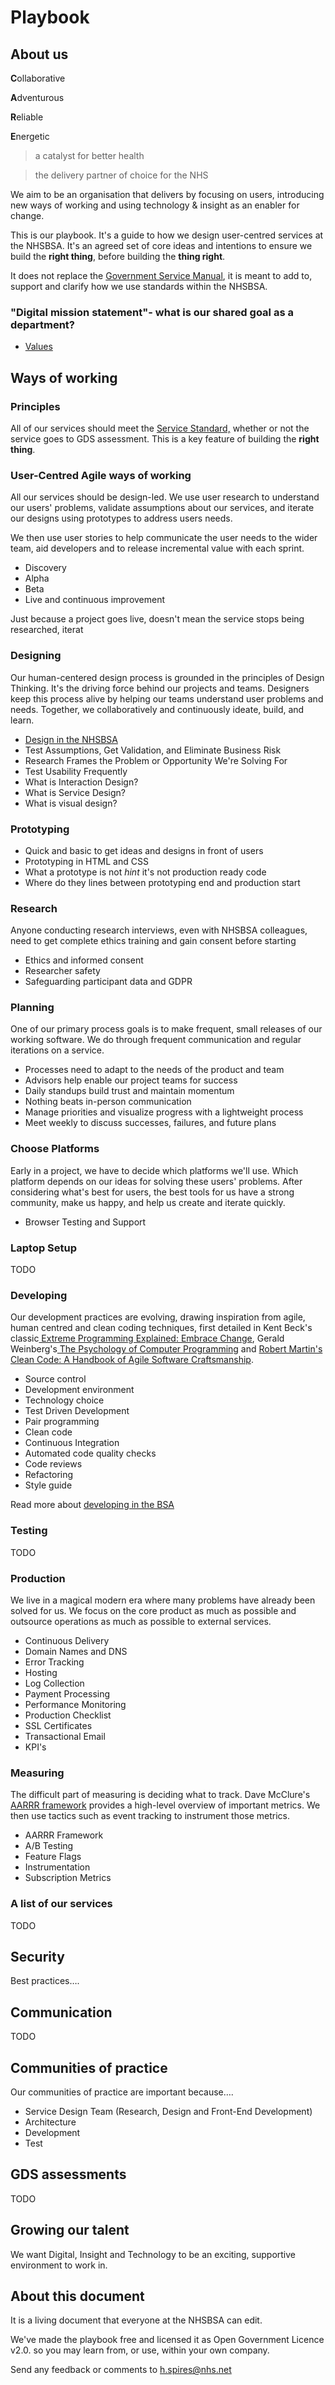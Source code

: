 # Playbook

## About us

<b>C</b>ollaborative

<b>A</b>dventurous

<b>R</b>eliable

<b>E</b>nergetic

> a catalyst for better health

> the delivery partner of choice for the NHS

We aim to be an organisation that delivers by focusing on users, introducing new ways of working and using technology & insight as an enabler for change.

This is our playbook. It's a guide to how we design user-centred services at the NHSBSA. It's an agreed set of core ideas and intentions to ensure we build the **right thing**, before building the **thing right**.

It does not replace the [Government Service Manual](https://www.gov.uk/service-manual), it is meant to add to, support and clarify how we use standards within the NHSBSA.


### "Digital mission statement"- what is our shared goal as a department?


*   [Values](values.md)


## Ways of working


### Principles

All of our services should meet the [Service Standard,](https://www.gov.uk/service-manual/service-standard) whether or not the service goes to GDS assessment. This is a key feature of building the **right thing**.

### User-Centred Agile ways of working

All our services should be design-led. We use user research to understand our users' problems, validate assumptions about our services, and iterate our designs using prototypes to address users needs.

We then use user stories to help communicate the user needs to the wider team, aid developers and to release incremental value with each sprint.

*   Discovery
*   Alpha
*   Beta
*   Live and continuous improvement

Just because a project goes live, doesn't mean the service stops being researched, iterat

### Designing

Our human-centered design process is grounded in the principles of Design Thinking. It's the driving force behind our projects and teams. Designers keep this process alive by helping our teams understand user problems and needs. Together, we collaboratively and continuously ideate, build, and learn.

*   [Design in the NHSBSA](design.md)
*   Test Assumptions, Get Validation, and Eliminate Business Risk
*   Research Frames the Problem or Opportunity We're Solving For
*   Test Usability Frequently
*   What is Interaction Design?
*   What is Service Design?
*   What is visual design?


### Prototyping

*   Quick and basic to get ideas and designs in front of users
*   Prototyping in HTML and CSS
*   What a prototype is not *hint* it's not production ready code
*   Where do they lines between prototyping end and production start


### Research

Anyone conducting research interviews, even with NHSBSA colleagues, need to get complete ethics training and gain consent before starting

*   Ethics and informed consent
*   Researcher safety
*   Safeguarding participant data and GDPR

### Planning

One of our primary process goals is to make frequent, small releases of our working software. We do through frequent communication and regular iterations on a service.

*   Processes need to adapt to the needs of the product and team
*   Advisors help enable our project teams for success
*   Daily standups build trust and maintain momentum
*   Nothing beats in-person communication
*   Manage priorities and visualize progress with a lightweight process
*   Meet weekly to discuss successes, failures, and future plans


### Choose Platforms

Early in a project, we have to decide which platforms we'll use. Which platform depends on our ideas for solving these users' problems. After considering what's best for users, the best tools for us have a strong community, make us happy, and help us create and iterate quickly.

*   Browser Testing and Support

### Laptop Setup

TODO

### Developing

Our development practices are evolving, drawing inspiration from agile, human centred and clean coding techniques, first detailed in Kent Beck's classic[ Extreme Programming Explained: Embrace Change](https://www.amazon.co.uk/dp/0321278658), Gerald Weinberg's[ The Psychology of Computer Programming](https://www.amazon.co.uk/dp/0932633420) and [Robert Martin's Clean Code: A Handbook of Agile Software Craftsmanship](https://www.amazon.co.uk/dp/0132350882).

*   Source control
*   Development environment
*   Technology choice
*   Test Driven Development
*   Pair programming
*   Clean code
*   Continuous Integration
*   Automated code quality checks
*   Code reviews
*   Refactoring
*   Style guide

Read more about [developing in the BSA](developing.md)

### Testing

TODO

### Production

We live in a magical modern era where many problems have already been solved for us. We focus on the core product as much as possible and outsource operations as much as possible to external services.

*   Continuous Delivery
*   Domain Names and DNS
*   Error Tracking
*   Hosting
*   Log Collection
*   Payment Processing
*   Performance Monitoring
*   Production Checklist
*   SSL Certificates
*   Transactional Email
*   KPI's

### Measuring

The difficult part of measuring is deciding what to track. Dave McClure's[ AARRR framework](https://tbot.io/metrics-for-pirates) provides a high-level overview of important metrics. We then use tactics such as event tracking to instrument those metrics.

*   AARRR Framework
*   A/B Testing
*   Feature Flags
*   Instrumentation
*   Subscription Metrics


### A list of our services

TODO

## Security

Best practices….

## Communication

TODO

## Communities of practice

Our communities of practice are important because….

*   Service Design Team (Research, Design and Front-End Development)
*   Architecture
*   Development
*   Test

## GDS assessments

TODO

## Growing our talent

We want Digital, Insight and Technology to be an exciting, supportive environment to work in.


## About this document

It is a living document that everyone at the NHSBSA can edit.

We've made the playbook free and licensed it as Open Government Licence v2.0. so you may learn from, or use, within your own company.

Send any feedback or comments to h.spires@nhs.net
